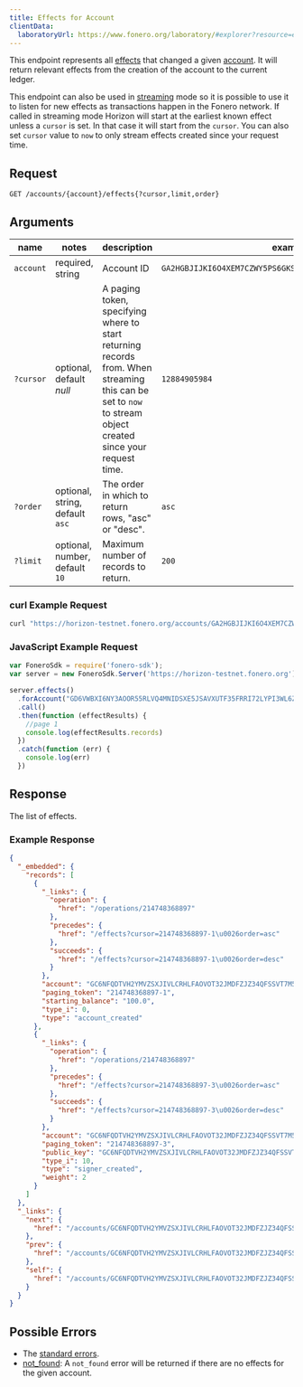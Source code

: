 ```yaml
---
title: Effects for Account
clientData:
  laboratoryUrl: https://www.fonero.org/laboratory/#explorer?resource=effects&endpoint=for_account
---
```


This endpoint represents all [effects](../resources/effect.md) that changed a given [account](../resources/account.md). It will return relevant effects from the creation of the account to the current ledger.

This endpoint can also be used in [streaming](../responses.md#streaming) mode so it is possible to use it to listen for new effects as transactions happen in the Fonero network.
If called in streaming mode Horizon will start at the earliest known effect unless a `cursor` is set. In that case it will start from the `cursor`. You can also set `cursor` value to `now` to only stream effects created since your request time.

## Request

```
GET /accounts/{account}/effects{?cursor,limit,order}
```

## Arguments

|  name  |  notes  | description | example |
| ------ | ------- | ----------- | ------- |
| `account` | required, string | Account ID | `GA2HGBJIJKI6O4XEM7CZWY5PS6GKSXL6D34ERAJYQSPYA6X6AI7HYW36` |
| `?cursor` | optional, default _null_ | A paging token, specifying where to start returning records from. When streaming this can be set to `now` to stream object created since your request time. | `12884905984` |
| `?order`  | optional, string, default `asc` | The order in which to return rows, "asc" or "desc".               | `asc`         |
| `?limit`  | optional, number, default `10` | Maximum number of records to return. | `200` |

### curl Example Request

```sh
curl "https://horizon-testnet.fonero.org/accounts/GA2HGBJIJKI6O4XEM7CZWY5PS6GKSXL6D34ERAJYQSPYA6X6AI7HYW36/effects"
```

### JavaScript Example Request

```javascript
var FoneroSdk = require('fonero-sdk');
var server = new FoneroSdk.Server('https://horizon-testnet.fonero.org');

server.effects()
  .forAccount("GD6VWBXI6NY3AOOR55RLVQ4MNIDSXE5JSAVXUTF35FRRI72LYPI3WL6Z")
  .call()
  .then(function (effectResults) {
    //page 1
    console.log(effectResults.records)
  })
  .catch(function (err) {
    console.log(err)
  })

```

## Response

The list of effects.

### Example Response

```json
{
  "_embedded": {
    "records": [
      {
        "_links": {
          "operation": {
            "href": "/operations/214748368897"
          },
          "precedes": {
            "href": "/effects?cursor=214748368897-1\u0026order=asc"
          },
          "succeeds": {
            "href": "/effects?cursor=214748368897-1\u0026order=desc"
          }
        },
        "account": "GC6NFQDTVH2YMVZSXJIVLCRHLFAOVOT32JMDFZJZ34QFSSVT7M5G2XFK",
        "paging_token": "214748368897-1",
        "starting_balance": "100.0",
        "type_i": 0,
        "type": "account_created"
      },
      {
        "_links": {
          "operation": {
            "href": "/operations/214748368897"
          },
          "precedes": {
            "href": "/effects?cursor=214748368897-3\u0026order=asc"
          },
          "succeeds": {
            "href": "/effects?cursor=214748368897-3\u0026order=desc"
          }
        },
        "account": "GC6NFQDTVH2YMVZSXJIVLCRHLFAOVOT32JMDFZJZ34QFSSVT7M5G2XFK",
        "paging_token": "214748368897-3",
        "public_key": "GC6NFQDTVH2YMVZSXJIVLCRHLFAOVOT32JMDFZJZ34QFSSVT7M5G2XFK",
        "type_i": 10,
        "type": "signer_created",
        "weight": 2
      }
    ]
  },
  "_links": {
    "next": {
      "href": "/accounts/GC6NFQDTVH2YMVZSXJIVLCRHLFAOVOT32JMDFZJZ34QFSSVT7M5G2XFK/effects?order=asc\u0026limit=10\u0026cursor=214748368897-3"
    },
    "prev": {
      "href": "/accounts/GC6NFQDTVH2YMVZSXJIVLCRHLFAOVOT32JMDFZJZ34QFSSVT7M5G2XFK/effects?order=desc\u0026limit=10\u0026cursor=214748368897-1"
    },
    "self": {
      "href": "/accounts/GC6NFQDTVH2YMVZSXJIVLCRHLFAOVOT32JMDFZJZ34QFSSVT7M5G2XFK/effects?order=asc\u0026limit=10\u0026cursor="
    }
  }
}
```

## Possible Errors

- The [standard errors](../errors.md#Standard-Errors).
- [not_found](../errors/not-found.md): A `not_found` error will be returned if there are no effects for the given account.
